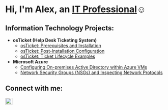 <h1>Hi, I'm Alex, an <a href="www.linkedin.com/in/alex-schwartz4">IT Professional</a>☺</h1>

<h2> Information Technology Projects:</h2>

- <b>osTicket (Help Desk Ticketing System)</b>
  - [osTicket: Prerequisites and Installation](https://github.com/alexschwartz4/osticket-prereqs)
  - [osTicket: Post-Installation Configuration](https://github.com/alexschwartz4/post-install-config)
  - [osTicket: Ticket Lifecycle Examples](https://github.com/alexschwartz4/ticket-lifecycle)
- <b>Microsoft Azure</b>
  - [Configuring On-premises Active Directory within Azure VMs](https://github.com/alexschwartz4/configure-ad)
  - [Network Security Groups (NSGs) and Inspecting Network Protocols](https://github.com/alexschwartz4/azure-network-protocols)

<h2>Connect with me:</h2>

[<img align="left" alt="Alex | LinkedIn" width="22px" src="https://cdn.jsdelivr.net/npm/simple-icons@v3/icons/linkedin.svg" />][linkedin]



[linkedin]: www.linkedin.com/in/alex-schwartz4 
